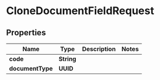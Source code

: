 

# CloneDocumentFieldRequest


## Properties

| Name | Type | Description | Notes |
|------------ | ------------- | ------------- | -------------|
|**code** | **String** |  |  |
|**documentType** | **UUID** |  |  |



